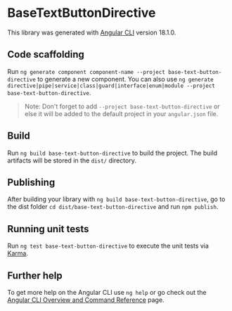 # BaseTextButtonDirective

This library was generated with [Angular CLI](https://github.com/angular/angular-cli) version 18.1.0.

## Code scaffolding

Run `ng generate component component-name --project base-text-button-directive` to generate a new component. You can also use `ng generate directive|pipe|service|class|guard|interface|enum|module --project base-text-button-directive`.
> Note: Don't forget to add `--project base-text-button-directive` or else it will be added to the default project in your `angular.json` file. 

## Build

Run `ng build base-text-button-directive` to build the project. The build artifacts will be stored in the `dist/` directory.

## Publishing

After building your library with `ng build base-text-button-directive`, go to the dist folder `cd dist/base-text-button-directive` and run `npm publish`.

## Running unit tests

Run `ng test base-text-button-directive` to execute the unit tests via [Karma](https://karma-runner.github.io).

## Further help

To get more help on the Angular CLI use `ng help` or go check out the [Angular CLI Overview and Command Reference](https://angular.dev/tools/cli) page.

